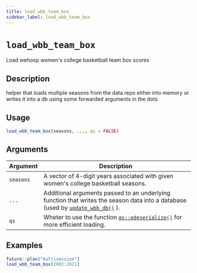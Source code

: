 ```yaml
---
title: load_wbb_team_box
sidebar_label: load_wbb_team_box
---
```

# `load_wbb_team_box`

Load wehoop women's college basketball team box scores


## Description

helper that loads multiple seasons from the data repo either into memory
 or writes it into a db using some forwarded arguments in the dots


## Usage

```r
load_wbb_team_box(seasons, ..., qs = FALSE)
```


## Arguments

Argument      |Description
------------- |----------------
`seasons`     |     A vector of 4-digit years associated with given women's college basketball seasons.
`...`     |     Additional arguments passed to an underlying function that writes the season data into a database (used by [`update_wbb_db()`](#updatewbbdb()) ).
`qs`     |     Wheter to use the function [`qs::qdeserialize()`](#qs::qdeserialize()) for more efficient loading.


## Examples

```r
future::plan("multisession")
load_wbb_team_box(2002:2021)
```


